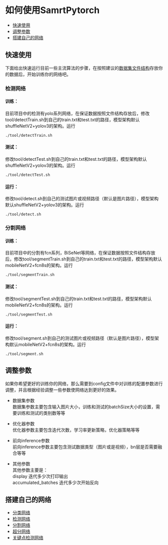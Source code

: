 # 如何使用SamrtPytorch
* [快速使用](#快速使用)
* [调整参数](#调整参数)
* [搭建自己的网络](#搭建自己的网络)

## 快速使用
下面给出快速运行目前一些主流算法的步骤，在按照建议的[数据集文件结构](https://github.com/MiniBullLab/HV_YOLO/wiki/1.-%E6%95%B0%E6%8D%AE%E9%9B%86%E6%96%87%E4%BB%B6%E7%BB%93%E6%9E%84)存放你的数据后，开始训练你的网络吧。
### 检测网络
#### 训练：
目前项目中的检测有yolo系列网络，在保证数据按照文件结构存放后，修改tool/detectTrain.sh到自己的train.txt和test.txt的路径，模型架构默认shuffleNetV2+yolov3的架构。运行
```
./tool/detectTrain.sh
```
#### 测试：
修改tool/detectTest.sh到自己的train.txt和test.txt的路径，模型架构默认shuffleNetV2+yolov3的架构。运行
```
./tool/detectTest.sh
```
#### 运行：
修改tool/detect.sh到自己的测试图片或视频路径（默认是图片路径），模型架构默认shuffleNetV2+yolov3的架构。运行
```
./tool/detect.sh
```
### 分割网络
#### 训练：
目前项目中的分割有fcn系列，BiSeNet等网络，在保证数据按照文件结构存放后，修改tool/segmentTrain.sh到自己的train.txt和test.txt的路径，模型架构默认mobileNetV2+fcn8s的架构。运行
```
./tool/segmentTrain.sh
```
#### 测试：
修改tool/segmentTest.sh到自己的train.txt和test.txt的路径，模型架构默认mobileNetV2+fcn8s的架构。运行
```
./tool/segmentTest.sh
```
#### 运行：
修改tool/segment.sh到自己的测试图片或视频路径（默认是图片路径），模型架构默认mobileNetV2+fcn8s的架构。运行
```
./tool/segment.sh
```
## 调整参数
如果你希望更好的训练你的网络，那么需要到config文件中对训练的配置参数进行调整，并且根据经验调整一些参数使网络达到更好的效果。

* 数据集参数\
数据集参数主要包含输入图片大小，训练和测试的batchSize大小的设置，需要训练和测试的类别数等等

* 优化器参数\
优化器参数主要包含迭代次数，学习率更新策略，优化器策略等等

* 前向inference参数\
前向inference参数主要包含测试数据类型（图片或是视频），bn层是否需要融合等等

* 其他参数\
其他参数主要是：\
display 迭代多少次打印输出\
accumulated_batches 迭代多少次开始反向

## 搭建自己的网络
* [分类网络]()
* [检测网络]()
* [分割网络]()
* [超分网络]()
* [关键点检测网络]()

